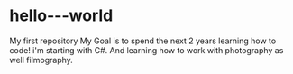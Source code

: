 # hello---world
My first repository
My Goal is to spend the next 2 years learning how to code! i'm starting with C#. And learning how to work with photography as well filmography.
